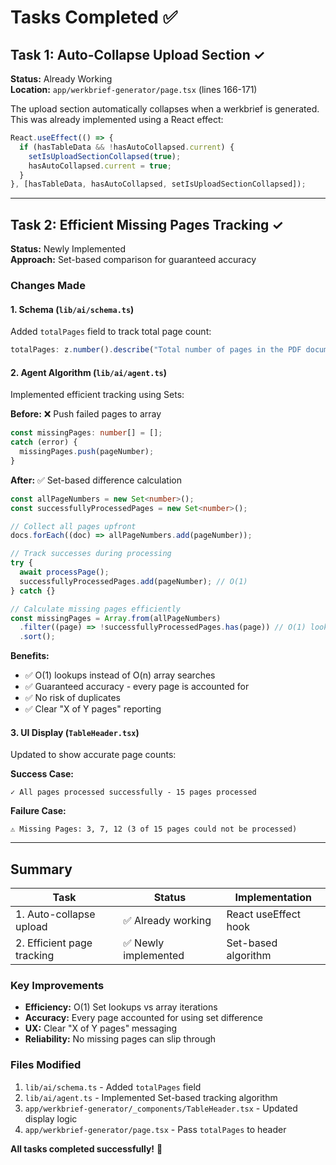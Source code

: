 # Tasks Completed ✅

## Task 1: Auto-Collapse Upload Section ✓

**Status:** Already Working  
**Location:** `app/werkbrief-generator/page.tsx` (lines 166-171)

The upload section automatically collapses when a werkbrief is generated. This was already implemented using a React effect:

```typescript
React.useEffect(() => {
  if (hasTableData && !hasAutoCollapsed.current) {
    setIsUploadSectionCollapsed(true);
    hasAutoCollapsed.current = true;
  }
}, [hasTableData, hasAutoCollapsed, setIsUploadSectionCollapsed]);
```

---

## Task 2: Efficient Missing Pages Tracking ✓

**Status:** Newly Implemented  
**Approach:** Set-based comparison for guaranteed accuracy

### Changes Made

#### 1. Schema (`lib/ai/schema.ts`)

Added `totalPages` field to track total page count:

```typescript
totalPages: z.number().describe("Total number of pages in the PDF document");
```

#### 2. Agent Algorithm (`lib/ai/agent.ts`)

Implemented efficient tracking using Sets:

**Before:** ❌ Push failed pages to array

```typescript
const missingPages: number[] = [];
catch (error) {
  missingPages.push(pageNumber);
}
```

**After:** ✅ Set-based difference calculation

```typescript
const allPageNumbers = new Set<number>();
const successfullyProcessedPages = new Set<number>();

// Collect all pages upfront
docs.forEach((doc) => allPageNumbers.add(pageNumber));

// Track successes during processing
try {
  await processPage();
  successfullyProcessedPages.add(pageNumber); // O(1)
} catch {}

// Calculate missing pages efficiently
const missingPages = Array.from(allPageNumbers)
  .filter((page) => !successfullyProcessedPages.has(page)) // O(1) lookup
  .sort();
```

**Benefits:**

- ✅ O(1) lookups instead of O(n) array searches
- ✅ Guaranteed accuracy - every page is accounted for
- ✅ No risk of duplicates
- ✅ Clear "X of Y pages" reporting

#### 3. UI Display (`TableHeader.tsx`)

Updated to show accurate page counts:

**Success Case:**

```
✓ All pages processed successfully - 15 pages processed
```

**Failure Case:**

```
⚠️ Missing Pages: 3, 7, 12 (3 of 15 pages could not be processed)
```

---

## Summary

| Task                       | Status               | Implementation       |
| -------------------------- | -------------------- | -------------------- |
| 1. Auto-collapse upload    | ✅ Already working   | React useEffect hook |
| 2. Efficient page tracking | ✅ Newly implemented | Set-based algorithm  |

### Key Improvements

- **Efficiency:** O(1) Set lookups vs array iterations
- **Accuracy:** Every page accounted for using set difference
- **UX:** Clear "X of Y pages" messaging
- **Reliability:** No missing pages can slip through

### Files Modified

1. `lib/ai/schema.ts` - Added `totalPages` field
2. `lib/ai/agent.ts` - Implemented Set-based tracking algorithm
3. `app/werkbrief-generator/_components/TableHeader.tsx` - Updated display logic
4. `app/werkbrief-generator/page.tsx` - Pass `totalPages` to header

**All tasks completed successfully!** 🎉
